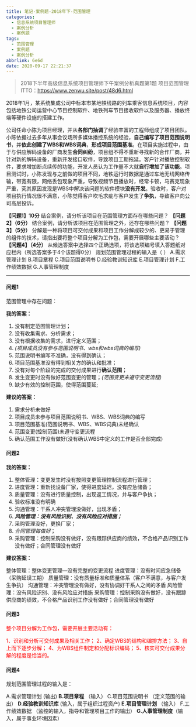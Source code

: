 ```yaml
---
title: 笔记-案例题-2018年下-范围管理
categories:
  - 信息系统项目管理师
  - 案例分析
  - 案例题
tags:
  - 范围管理
  - 案例题
  - 案例分析
abbrlink: 6e6d
date: 2020-09-17 22:21:37
---
```



>2018下半年高级信息系统项目管理师下午案例分析真题第1题
>项目范围管理ITTO：<https://www.zenwu.site/post/48d6.html>

2018年1月，某系统集成公司中标本市某地铁线路的列车乘客信息系统项目，内容包括地铁公司运营中心节目控制软件、地铁列车节目接收软件以及服务器、播放终端等硬件设施的搭建工作。

公司任命小陈为项目经理，并从**各部门抽调**了经验丰富的工程师组成了项目团队。小陈依据过去多年从事会议场所多媒体播控系统的经验，**自己编写了项目范围说明书**，并**依此创建了WBS和WBS词典**，**形成项目范围基准**。在项目实施过程中，由于与供应解码设备的厂商发生**合同纠纷**，项目组不得不重新寻找新的合作厂商，并针对新的解码设备，重新开发接口软件，导致项目工期拖延。客户针对播放控制软件，要求增加断点续传的功能，开发人员认为工作量不大就**自行增加了该功能**。项目测试时，小陈发现与之前做的项目不同，地铁运行时数据是通过车地无线网络传输，带宽有限，网络丢包现象严重，导致视频节目播放时，经常卡顿，马赛克现象严重，究其原因发现是WBS中解决该问题的软件模块**没有开发**。验收时，客户对项目执行情况很不满意，小陈觉得客户吹毛求疵与客户发生了**争执**，导致客户向公司高层投诉。

**【问题1】10分**
结合案例，请分析该项目在范围管理方面存在哪些问题？
**【问题2】（6分）**
结合案例，请分析该项目在范围管理之外，还存在哪些问题？
**【问题3】（5分）**
分解是一种将项目可交付成果和项目工作分解成较少的、更易于管理的组件的技术，请指出要将整个项目分解为工作包，需要开展哪些主要活动？
**【问题4】（4分）**
从候选答案中选择四个正确选项，将该选项编号填入答题纸对应栏内（所选答案多于4个该题得0分）
规划范围管理过程的输入是（   ）
A.需求管理计划
B.项目章程
C.项目范围说明书
D.经验教训知识库
E.项目管理计划
F.工作绩效数据
G.人事管理制度

<!-- more -->

---

#### 问题1

范围管理中存在问题：

**我的答案：**

1. 没有制定范围管理计划；
2. 没有收集需求、分析需求；
3. 没有根据收集的需求，进行定义范围；
4. *(项目成员没有参与范围说明书、wbs和wbs词典的编写)*
5. 范围说明书编写不准确，没有得到确认；
6. 项目范围基准没有得到相关方的确认和批准；
7. 没有对每个阶段的完成的交付成果进行**确认范围**；
8. 发生变更时没有做好范围变更的管理；*(范围变更未遵守变更流程)*
9. 缺少有效的控制范围，使得范围蔓延;

**建议的答案：**

1. 需求分析未做好
2. 项目成员未参与项目范围说明书、WBS、WBS词典的编写
3. 项目范围基准(范围说明书、WBS、WBS词典)未经确认
4. 范围变更(控制范围)未遵守变更流程
5. 确认范围工作没有做好(没有确认WBS中定义的工作是否全部完成)

#### 问题2

**我的答案：**

1. 整体管理：变更发生时没有按照变更管理控制流程进行管理；
2. 进度管理：重新找设备厂家，使得进度延迟，没有应急储备；
3. 质量管理：没有进行质量控制，出现返工情况，并与客户争执；
4. 验收标准没有明确
5. 沟通管理：干系人冲突管理没做好，出现矛盾；
6. ***风险管理：没有风险识别、没有风险应对措施；***
7. 采购管理没好，更换厂家；
8. *合同管理每做好*；
9. 采购管理：控制采购没有做好，没有跟踪供应商的绩效，不合格产品识别工作没有做好；合同管理没有做好

**建议答案：**

整体管理：整体变更管理—没有完整的变更流程
进度管理：没有时间应急储备（采购延误工期）
质量管理：没有质量标准和质量体系（客户不满意，与客户发生争执）
沟通管理：冲突管理没有做好，没有协调好干系人之间的矛盾
风险管理：没有风险识别、没有风险应对措施
采购管理：控制采购没有做好，没有跟踪供应商的绩效，不合格产品识别工作没有做好；合同管理没有做好

#### 问题3

<div style='color:red'>整个项目分解为工作包，需要开展主要活动有：

1、识别和分析可交付成果及相关工作；
2、确定WBS的结构和编排方法；
3、自上而下逐步分解；
4、为WBS组件制定和分配标识编码；
5、核实可交付成果分解的程度是恰当的。
</div>

#### 问题4

规划范围管理过程的输入是：

A.需求管理计划 (输出)
**B.项目章程** （输入）
C.项目范围说明书 （定义范围的输出）
**D.经验教训知识库** (输入，属于组织过程资产)
**E.项目管理计划** （输入）
F.工作绩效数据 （监控的输入，指导和管理项目工作的输出）
**G.人事管理制度**（输入，属于事业环境因素）
